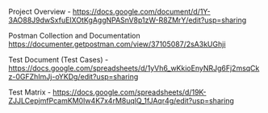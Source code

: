 Project Overview - https://docs.google.com/document/d/1Y-3AO88J9dwSxfuEIXOtKgAggNPASnV8p1zW-R8ZMrY/edit?usp=sharing

Postman Collection and Documentation https://documenter.getpostman.com/view/37105087/2sA3kUGhji

Test Document (Test Cases) - https://docs.google.com/spreadsheets/d/1yVh6_wKkioEnyNRJg6Fj2msqCkz-0GFZhImJj-oYKDg/edit?usp=sharing

Test Matrix - https://docs.google.com/spreadsheets/d/19K-ZJJLCepjmfPcamKM0Iw4K7x4rM8uqlQ_1fJAqr4g/edit?usp=sharing
